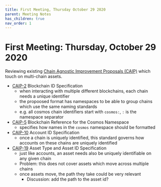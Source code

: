 ```yaml
---
title: First Meeting, Thursday October 29 2020
parent: Meeting Notes
has_children: true
nav_order: 1
---
```


# First Meeting: Thursday, October 29 2020

Reviewing existing [Chain Agnostic Improvement Proposals (CAIP)](https://github.com/ChainAgnostic/CAIPs) which touch on multi-chain assets.

- [CAIP-2](https://github.com/ChainAgnostic/CAIPs/blob/master/CAIPs/caip-2.md) Blockchain ID Specification
    - when interacting with multiple different blockchains, each chain needs a unique identifier
    - the propoosed format has namespaces to be able to group chains which use the same naming standards
    - e.g. all cosmos chain identifiers start with `cosmos:`, `:` is the namespace separator
- [CAIP-5](https://github.com/ChainAgnostic/CAIPs/blob/master/CAIPs/caip-5.md) Blockchain Reference for the Cosmos Namespace
    - specifies how names in the `cosmos` namespace should be formatted
- [CAIP-10](https://github.com/ChainAgnostic/CAIPs/blob/master/CAIPs/caip-10.md) Account ID Specification
    - once a chain is uniquely identified, this standard governs how accounts on these chains are uniquely identified
- [CAIP-19](https://github.com/ChainAgnostic/CAIPs/blob/master/CAIPs/caip-19.md) Asset Type and Asset ID Specification
    - just like accounts, an asset needs also be uniquely identifiable on any given chain
    - Problem: this does not cover assets which move across multiple chains
    - once assets move, the path they take could be very relevant 
        - Discussion: add the path to the asset id?